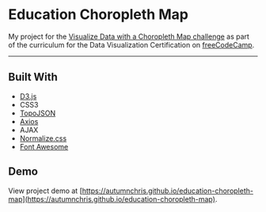 # Education Choropleth Map

My project for the [Visualize Data with a Choropleth Map challenge](https://learn.freecodecamp.org/data-visualization/data-visualization-projects/visualize-data-with-a-choropleth-map) as part of the curriculum for the Data Visualization Certification on [freeCodeCamp](https://www.freecodecamp.org).

---

## Built With
* [D3.js](https://d3js.org)
* CSS3
* [TopoJSON](https://github.com/topojson/topojson)
* [Axios](https://axios-http.com)
* AJAX
* [Normalize.css](https://necolas.github.io/normalize.css)
* [Font Awesome](https://fontawesome.com)

## Demo

View project demo at [https://autumnchris.github.io/education-choropleth-map](https://autumnchris.github.io/education-choropleth-map).
